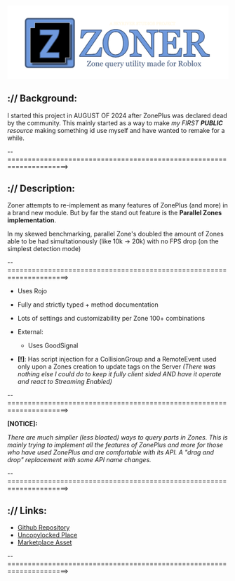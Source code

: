 <div align="center" width="200">
    <img alt="Zoner Logo" src="Zoner_Repo_Thumbnail.png" width='850' />
</div>

## :// Background:

I started this project in AUGUST OF 2024 after ZonePlus was declared dead by the community. 
This mainly started as a way to make *my FIRST **PUBLIC** resource* making something id use myself and have wanted to remake for a while.

--=====================================================================>

## :// Description:

Zoner attempts to re-implement as many features of ZonePlus (and more) in a brand new module.
But by far the stand out feature is the **Parallel Zones implementation**.

In my skewed benchmarking, parallel Zone's doubled the amount of Zones able to be had simultationously (like 10k -> 20k) with no FPS drop (on the simplest detection mode)

--=====================================================================>

- Uses Rojo
- Fully and strictly typed + method documentation
- Lots of settings and customizability per Zone 100+ combinations

- External: 
  - Uses GoodSignal

- **[!]**: Has script injection for a CollisionGroup and a RemoteEvent used only upon a Zones creation to update tags on the Server *(There was nothing else I could do to keep it fully client sided AND have it operate and react to Streaming Enabled)*
  
--=====================================================================>

**[NOTICE]:**

*There are much simplier (less bloated) ways to query parts in Zones. This is mainly trying to implement all the features of ZonePlus and more for those who have used ZonePlus and are comfortable with its API. A "drag and drop" replacement with some API name changes.*

--=====================================================================>

## :// Links:

- [Github Repository](https://github.com/skyriverstudios/Zoner)
- [Uncopylocked Place](https://www.roblox.com/games/105253327037689/Zoner-Playground)
- [Marketplace Asset](https://create.roblox.com/store/asset/70548782318425/Zoner)

--=====================================================================>
